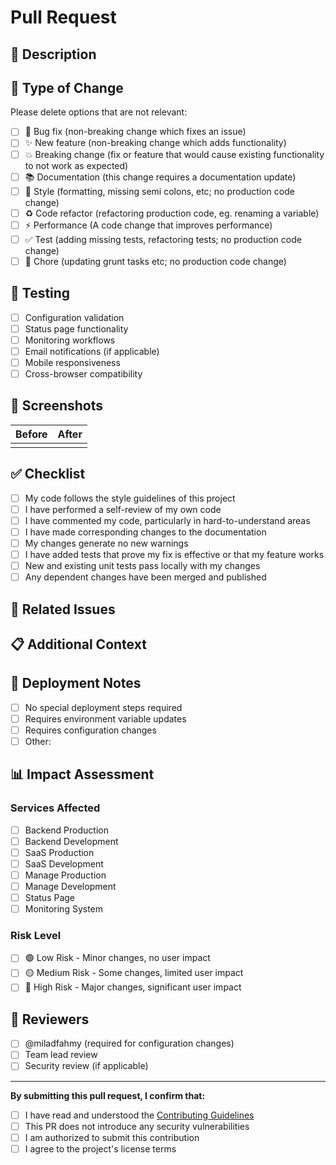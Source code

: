 # Pull Request

## 📝 Description

<!-- Provide a brief description of the changes in this PR -->

## 🔧 Type of Change

Please delete options that are not relevant:

- [ ] 🐛 Bug fix (non-breaking change which fixes an issue)
- [ ] ✨ New feature (non-breaking change which adds functionality)
- [ ] 💥 Breaking change (fix or feature that would cause existing functionality to not work as expected)
- [ ] 📚 Documentation (this change requires a documentation update)
- [ ] 🎨 Style (formatting, missing semi colons, etc; no production code change)
- [ ] ♻️ Code refactor (refactoring production code, eg. renaming a variable)
- [ ] ⚡ Performance (A code change that improves performance)
- [ ] ✅ Test (adding missing tests, refactoring tests; no production code change)
- [ ] 🔧 Chore (updating grunt tasks etc; no production code change)

## 🧪 Testing

<!-- Describe the tests that you ran to verify your changes -->

- [ ] Configuration validation
- [ ] Status page functionality
- [ ] Monitoring workflows
- [ ] Email notifications (if applicable)
- [ ] Mobile responsiveness
- [ ] Cross-browser compatibility

## 📱 Screenshots

<!-- If applicable, add screenshots to help explain your changes -->

| Before | After |
|--------|-------|
| <!-- Screenshot --> | <!-- Screenshot --> |

## ✅ Checklist

- [ ] My code follows the style guidelines of this project
- [ ] I have performed a self-review of my own code
- [ ] I have commented my code, particularly in hard-to-understand areas
- [ ] I have made corresponding changes to the documentation
- [ ] My changes generate no new warnings
- [ ] I have added tests that prove my fix is effective or that my feature works
- [ ] New and existing unit tests pass locally with my changes
- [ ] Any dependent changes have been merged and published

## 🔗 Related Issues

<!-- Link to any related issues using closing keywords -->
<!-- Examples: -->
<!-- Fixes #123 -->
<!-- Closes #456 -->
<!-- Related to #789 -->

## 📋 Additional Context

<!-- Add any other context about the pull request here -->

## 🚀 Deployment Notes

<!-- Any special deployment considerations -->

- [ ] No special deployment steps required
- [ ] Requires environment variable updates
- [ ] Requires configuration changes
- [ ] Other: <!-- Specify -->

## 📊 Impact Assessment

### Services Affected
- [ ] Backend Production
- [ ] Backend Development
- [ ] SaaS Production
- [ ] SaaS Development
- [ ] Manage Production
- [ ] Manage Development
- [ ] Status Page
- [ ] Monitoring System

### Risk Level
- [ ] 🟢 Low Risk - Minor changes, no user impact
- [ ] 🟡 Medium Risk - Some changes, limited user impact
- [ ] 🔴 High Risk - Major changes, significant user impact

## 👥 Reviewers

<!-- Tag specific reviewers if needed -->

- [ ] @miladfahmy (required for configuration changes)
- [ ] Team lead review
- [ ] Security review (if applicable)

---

**By submitting this pull request, I confirm that:**

- [ ] I have read and understood the [Contributing Guidelines](../CONTRIBUTING.md)
- [ ] This PR does not introduce any security vulnerabilities
- [ ] I am authorized to submit this contribution
- [ ] I agree to the project's license terms
